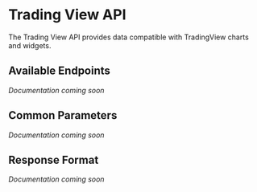# Trading View API

The Trading View API provides data compatible with TradingView charts and widgets.

## Available Endpoints

*Documentation coming soon*

## Common Parameters

*Documentation coming soon*

## Response Format

*Documentation coming soon* 